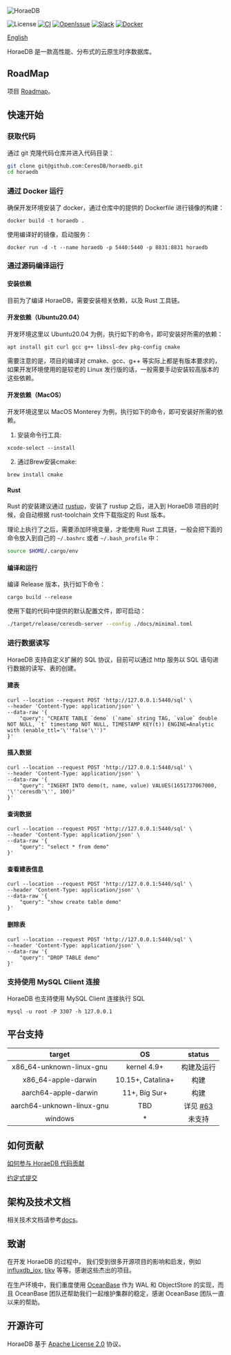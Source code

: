 ![HoraeDB](docs/logo/CeresDB.png)

![License](https://img.shields.io/badge/license-Apache--2.0-green.svg)
[![CI](https://github.com/CeresDB/horaedb/actions/workflows/ci.yml/badge.svg)](https://github.com/CeresDB/horaedb/actions/workflows/ci.yml)
[![OpenIssue](https://img.shields.io/github/issues/CeresDB/horaedb)](https://github.com/CeresDB/horaedb/issues)
[![Slack](https://badgen.net/badge/Slack/Join%20CeresDB/0abd59?icon=slack)](https://join.slack.com/t/ceresdbcommunity/shared_invite/zt-1dcbv8yq8-Fv8aVUb6ODTL7kxbzs9fnA)
[![Docker](https://img.shields.io/docker/v/ceresdb/ceresdb-server?logo=docker)](https://hub.docker.com/r/ceresdb/ceresdb-server)

[English](./README.md)

HoraeDB 是一款高性能、分布式的云原生时序数据库。

## RoadMap
项目 [Roadmap](https://ceresdb.github.io/docs/dev/roadmap.html)。

## 快速开始
### 获取代码
通过 git 克隆代码仓库并进入代码目录：
```bash
git clone git@github.com:CeresDB/horaedb.git
cd horaedb
```

### 通过 Docker 运行
确保开发环境安装了 docker，通过仓库中的提供的 Dockerfile 进行镜像的构建：
```shell
docker build -t horaedb .
```

使用编译好的镜像，启动服务：
```shell
docker run -d -t --name horaedb -p 5440:5440 -p 8831:8831 horaedb
```

### 通过源码编译运行
#### 安装依赖
目前为了编译 HoraeDB，需要安装相关依赖，以及 Rust 工具链。

#### 开发依赖（Ubuntu20.04）
开发环境这里以 Ubuntu20.04 为例，执行如下的命令，即可安装好所需的依赖：
```shell
apt install git curl gcc g++ libssl-dev pkg-config cmake
```

需要注意的是，项目的编译对 cmake、gcc、g++ 等实际上都是有版本要求的，如果开发环境使用的是较老的 Linux 发行版的话，一般需要手动安装较高版本的这些依赖。


#### 开发依赖（MacOS）
开发环境这里以 MacOS Monterey 为例，执行如下的命令，即可安装好所需的依赖。

1. 安装命令行工具:
```shell
xcode-select --install
```
2. 通过Brew安装cmake:
```shell
brew install cmake
```

#### Rust
Rust 的安装建议通过 [rustup](https://rustup.rs/)，安装了 rustup 之后，进入到 HoraeDB 项目的时候，会自动根据 rust-toolchain 文件下载指定的 Rust 版本。

理论上执行了之后，需要添加环境变量，才能使用 Rust 工具链，一般会把下面的命令放入到自己的 `~/.bashrc` 或者 `~/.bash_profile` 中：
```bash
source $HOME/.cargo/env
```

#### 编译和运行
编译 Release 版本，执行如下命令：
```
cargo build --release
```

使用下载的代码中提供的默认配置文件，即可启动：
```bash
./target/release/ceresdb-server --config ./docs/minimal.toml
```

### 进行数据读写
HoraeDB 支持自定义扩展的 SQL 协议，目前可以通过 http 服务以 SQL 语句进行数据的读写、表的创建。
#### 建表
```shell
curl --location --request POST 'http://127.0.0.1:5440/sql' \
--header 'Content-Type: application/json' \
--data-raw '{
    "query": "CREATE TABLE `demo` (`name` string TAG, `value` double NOT NULL, `t` timestamp NOT NULL, TIMESTAMP KEY(t)) ENGINE=Analytic with (enable_ttl='\''false'\'')"
}'
```

#### 插入数据
```shell
curl --location --request POST 'http://127.0.0.1:5440/sql' \
--header 'Content-Type: application/json' \
--data-raw '{
    "query": "INSERT INTO demo(t, name, value) VALUES(1651737067000, '\''ceresdb'\'', 100)"
}'
```

#### 查询数据
```shell
curl --location --request POST 'http://127.0.0.1:5440/sql' \
--header 'Content-Type: application/json' \
--data-raw '{
    "query": "select * from demo"
}'
```

#### 查看建表信息
```shell
curl --location --request POST 'http://127.0.0.1:5440/sql' \
--header 'Content-Type: application/json' \
--data-raw '{
    "query": "show create table demo"
}'
```

#### 删除表
```shell
curl --location --request POST 'http://127.0.0.1:5440/sql' \
--header 'Content-Type: application/json' \
--data-raw '{
    "query": "DROP TABLE demo"
}'
```

### 支持使用 MySQL Client 连接

HoraeDB 也支持使用 MySQL Client 连接执行 SQL
```shell
mysql -u root -P 3307 -h 127.0.0.1
```

## 平台支持

|          target          |         OS        |         status        |
|:------------------------:|:-----------------:|:---------------------:|
| x86_64-unknown-linux-gnu |    kernel 4.9+    |       构建及运行        |
|    x86_64-apple-darwin   | 10.15+, Catalina+ |          构建          |
|    aarch64-apple-darwin  |   11+, Big Sur+   |          构建          |
| aarch64-unknown-linux-gnu|        TBD        | 详见 [#63](https://github.com/CeresDB/horaedb/issues/63)|
|         windows          |         *         |         未支持         |

## 如何贡献
[如何参与 HoraeDB 代码贡献](CONTRIBUTING.md)

[约定式提交](https://ceresdb.github.io/docs/cn/dev/conventional_commit)

## 架构及技术文档
相关技术文档请参考[docs](https://ceresdb.github.io/docs)。

## 致谢
在开发 HoraeDB 的过程中， 我们受到很多开源项目的影响和启发，例如  [influxdb_iox](https://github.com/influxdata/influxdb_iox), [tikv](https://github.com/tikv/tikv) 等等。感谢这些杰出的项目。

在生产环境中，我们重度使用 [OceanBase](https://github.com/oceanbase/oceanbase) 作为 WAL 和 ObjectStore 的实现，而且 OceanBase 团队还帮助我们一起维护集群的稳定，感谢 OceanBase 团队一直以来的帮助。

## 开源许可
HoraeDB 基于 [Apache License 2.0](./LICENSE) 协议。
